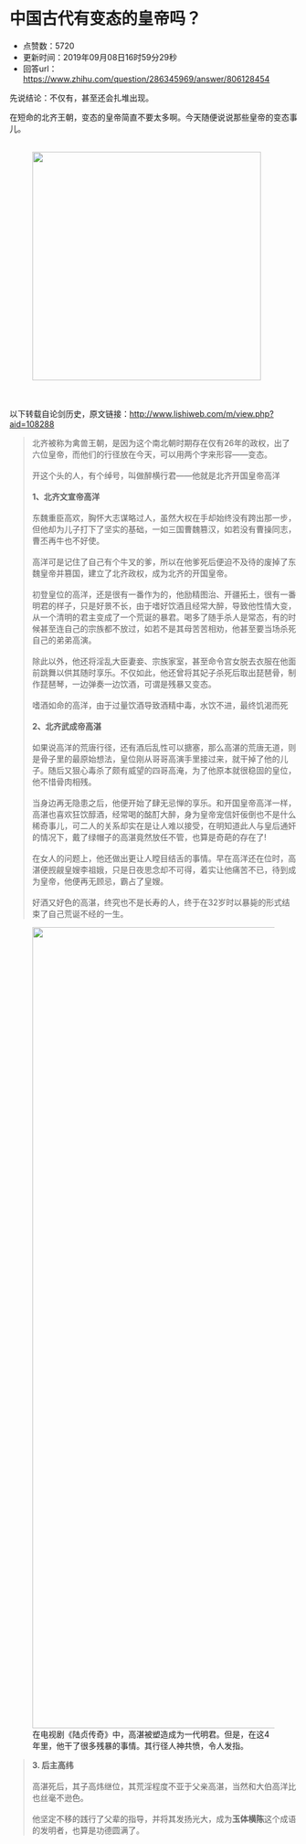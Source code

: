 # 中国古代有变态的皇帝吗？
- 点赞数：5720
- 更新时间：2019年09月08日16时59分29秒
- 回答url：https://www.zhihu.com/question/286345969/answer/806128454
<body>
 <p data-pid="XOjrV4gK">先说结论：不仅有，甚至还会扎堆出现。</p>
 <p data-pid="u23J9al8">在短命的北齐王朝，变态的皇帝简直不要太多啊。今天随便说说那些皇帝的变态事儿。<br><br></p>
 <figure data-size="normal">
  <img src="https://picx.zhimg.com/50/v2-c1b6c94bde6527387249a8cafbfb73f1_720w.jpg?source=1940ef5c" data-caption="" data-size="normal" data-rawwidth="400" data-rawheight="400" data-original-token="v2-c1b6c94bde6527387249a8cafbfb73f1" data-default-watermark-src="https://pica.zhimg.com/50/v2-c8b63db081914af5829d8b26a57392f9_720w.jpg?source=1940ef5c" class="content_image" width="400">
 </figure>
 <p data-pid="YgJj1bBF"><br><br>
  以下转载自论剑历史，原文链接：<a href="https://link.zhihu.com/?target=http%3A//www.lishiweb.com/m/view.php%3Faid%3D108288" class=" external" target="_blank" rel="nofollow noreferrer"><span class="invisible">http://www.</span><span class="visible">lishiweb.com/m/view.php?</span><span class="invisible">aid=108288</span><span class="ellipsis"></span></a></p>
 <blockquote data-pid="6MovWT8H">
  北齐被称为禽兽王朝，是因为这个南北朝时期存在仅有26年的政权，出了六位皇帝，而他们的行径放在今天，可以用两个字来形容——变态。
  <br>
  <br>
  开这个头的人，有个绰号，叫做醉横行君——他就是北齐开国皇帝高洋
  <br>
  <br><b>1、北齐文宣帝高洋</b>
  <br>
  <br>
  东魏重臣高欢，胸怀大志谋略过人，虽然大权在手却始终没有跨出那一步，但他却为儿子打下了坚实的基础，一如三国曹魏篡汉，如若没有曹操同志，曹丕再牛也不好使。
  <br>
  <br>
  高洋可是记住了自己有个牛叉的爹，所以在他爹死后便迫不及待的废掉了东魏皇帝并篡国，建立了北齐政权，成为北齐的开国皇帝。
  <br>
  <br>
  初登皇位的高洋，还是很有一番作为的，他励精图治、开疆拓土，很有一番明君的样子，只是好景不长，由于嗜好饮酒且经常大醉，导致他性情大变，从一个清明的君主变成了一个荒诞的暴君。喝多了随手杀人是常态，有的时候甚至连自己的宗族都不放过，如若不是其母苦苦相劝，他甚至要当场杀死自己的弟弟高演。
  <br>
  <br>
  除此以外，他还将淫乱大臣妻妾、宗族家室，甚至命令宫女脱去衣服在他面前跳舞以供其随时享乐。不仅如此，他还曾将其妃子杀死后取出琵琶骨，制作琵琶琴，一边弹奏一边饮酒，可谓是残暴又变态。
  <br>
  <br>
  嗜酒如命的高洋，由于过量饮酒导致酒精中毒，水饮不进，最终饥渴而死
  <br>
  <br><b>2、北齐武成帝高湛</b>
  <br>
  <br>
  如果说高洋的荒唐行径，还有酒后乱性可以搪塞，那么高湛的荒唐无道，则是骨子里的最原始想法，皇位刚从哥哥高演手里接过来，就干掉了他的儿子。随后又狠心毒杀了颇有威望的四哥高淹，为了他原本就很稳固的皇位，他不惜骨肉相残。
  <br>
  <br>
  当身边再无隐患之后，他便开始了肆无忌惮的享乐。和开国皇帝高洋一样，高湛也喜欢狂饮醇酒，经常喝的酩酊大醉，身为皇帝宠信奸佞倒也不是什么稀奇事儿，可二人的关系却实在是让人难以接受，在明知道此人与皇后通奸的情况下，戴了绿帽子的高湛竟然放任不管，也算是奇葩的存在了!
  <br>
  <br>
  在女人的问题上，他还做出更让人瞠目结舌的事情。早在高洋还在位时，高湛便觊觎皇嫂李祖娥，只是日夜思念却不可得，着实让他痛苦不已，待到成为皇帝，他便再无顾忌，霸占了皇嫂。
  <br>
  <br>
  好酒又好色的高湛，终究也不是长寿的人，终于在32岁时以暴毙的形式结束了自己荒诞不经的一生。
 </blockquote>
 <figure data-size="normal">
  <img src="https://picx.zhimg.com/50/v2-1cd9290c050a5d6f295981e38b6d039b_720w.jpg?source=1940ef5c" data-size="normal" data-rawwidth="1402" data-rawheight="900" data-original-token="v2-1cd9290c050a5d6f295981e38b6d039b" data-default-watermark-src="https://pica.zhimg.com/50/v2-77f210b13ba0985ece5dd9f8b2dc2770_720w.jpg?source=1940ef5c" class="origin_image zh-lightbox-thumb" width="1402" data-original="https://pica.zhimg.com/v2-1cd9290c050a5d6f295981e38b6d039b_r.jpg?source=1940ef5c">
  <figcaption>
   在电视剧《陆贞传奇》中，高湛被塑造成为一代明君。但是，在这4年里，他干了很多残暴的事情。其行径人神共愤，令人发指。
  </figcaption>
 </figure>
 <blockquote data-pid="v45U9WCw">
  <b>3. 后主高纬</b>
  <br>
  <br>
  高湛死后，其子高炜继位，其荒淫程度不亚于父亲高湛，当然和大伯高洋比也丝毫不逊色。
  <br>
  <br>
  他坚定不移的践行了父辈的指导，并将其发扬光大，成为<b>玉体横陈</b>这个成语的发明者，也算是功德圆满了。
 </blockquote>
</body>